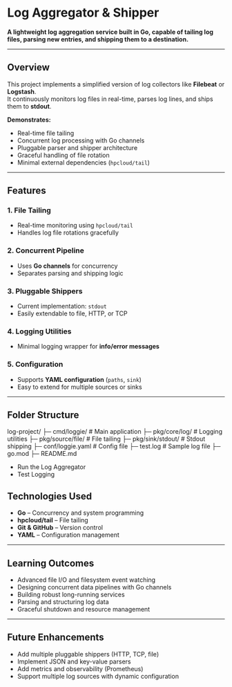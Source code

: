 # **Log Aggregator & Shipper**

**A lightweight log aggregation service built in Go, capable of tailing log files, parsing new entries, and shipping them to a destination.**

---

## **Overview**

This project implements a simplified version of log collectors like **Filebeat** or **Logstash**.  
It continuously monitors log files in real-time, parses log lines, and ships them to **stdout**.

**Demonstrates:**

- Real-time file tailing
- Concurrent log processing with Go channels
- Pluggable parser and shipper architecture
- Graceful handling of file rotation
- Minimal external dependencies (`hpcloud/tail`)

---

## **Features**

### **1. File Tailing**
- Real-time monitoring using `hpcloud/tail`
- Handles log file rotations gracefully

### **2. Concurrent Pipeline**
- Uses **Go channels** for concurrency
- Separates parsing and shipping logic

### **3. Pluggable Shippers**
- Current implementation: `stdout`
- Easily extendable to file, HTTP, or TCP

### **4. Logging Utilities**
- Minimal logging wrapper for **info/error messages**

### **5. Configuration**
- Supports **YAML configuration** (`paths`, `sink`)
- Easy to extend for multiple sources or sinks

---

## **Folder Structure**

log-project/
├─ cmd/loggie/ # Main application
├─ pkg/core/log/ # Logging utilities
├─ pkg/source/file/ # File tailing
├─ pkg/sink/stdout/ # Stdout shipping
├─ conf/loggie.yaml # Config file
├─ test.log # Sample log file
├─ go.mod
├─ README.md

- Run the Log Aggregator
- Test Logging

## **Technologies Used**

- **Go** – Concurrency and system programming
- **hpcloud/tail** – File tailing
- **Git & GitHub** – Version control
- **YAML** – Configuration management

---

## **Learning Outcomes**

- Advanced file I/O and filesystem event watching
- Designing concurrent data pipelines with Go channels
- Building robust long-running services
- Parsing and structuring log data
- Graceful shutdown and resource management

---

## **Future Enhancements**

- Add multiple pluggable shippers (HTTP, TCP, file)
- Implement JSON and key-value parsers
- Add metrics and observability (Prometheus)
- Support multiple log sources with dynamic configuration

